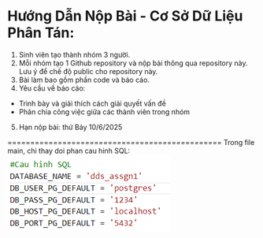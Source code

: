 # Hướng Dẫn Nộp Bài - Cơ Sở Dữ Liệu Phân Tán:
1. Sinh viên tạo thành nhóm 3 người.
2. Mỗi nhóm tạo 1 Github repository và nộp bài thông qua repository này. Lưu ý để chế độ
public cho repository này.
3. Bài làm bao gồm phần code và báo cáo.
4. Yêu cầu về báo cáo:
- Trình bày và giải thích cách giải quyết vấn đề
- Phân chia công việc giữa các thành viên trong nhóm
5. Hạn nộp bài: thứ Bảy 10/6/2025

===============================================
Trong file main, chi thay doi phan cau hinh SQL:
![alt text](image.png)
